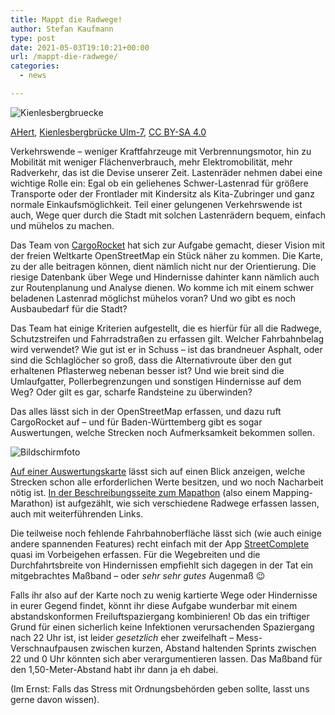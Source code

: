 ```yaml
---
title: Mappt die Radwege!
author: Stefan Kaufmann
type: post
date: 2021-05-03T19:10:21+00:00
url: /mappt-die-radwege/
categories:
  - news

---
```

![Kienlesbergbruecke](/wp-content/uploads/2021/05/800px-Kienlesbergbruecke_Ulm-7.jpg)

<a href="https://commons.wikimedia.org/wiki/User:AHert" target="_blank" rel="noopener">AHert</a>, <a href="https://commons.wikimedia.org/wiki/File:Kienlesbergbrücke_Ulm-7.jpg" target="_blank" rel="noopener">Kienlesbergbrücke Ulm-7</a>, <a href="https://creativecommons.org/licenses/by-sa/4.0/legalcode" target="_blank" rel="license noopener">CC BY-SA 4.0</a>

Verkehrswende – weniger Kraftfahrzeuge mit Verbrennungsmotor, hin zu Mobilität mit weniger Flächenverbrauch, mehr Elektromobilität, mehr Radverkehr, das ist die Devise unserer Zeit. Lastenräder nehmen dabei eine wichtige Rolle ein: Egal ob ein geliehenes Schwer-Lastenrad für größere Transporte oder der Frontlader mit Kindersitz als Kita-Zubringer und ganz normale Einkaufsmöglichkeit. Teil einer gelungenen Verkehrswende ist auch, Wege quer durch die Stadt mit solchen Lastenrädern bequem, einfach und mühelos zu machen.

Das Team von [CargoRocket][2] hat sich zur Aufgabe gemacht, dieser Vision mit der freien Weltkarte OpenStreetMap ein Stück näher zu kommen. Die Karte, zu der alle beitragen können, dient nämlich nicht nur der Orientierung. Die riesige Datenbank über Wege und Hindernisse dahinter kann nämlich auch zur Routenplanung und Analyse dienen. Wo komme ich mit einem schwer beladenen Lastenrad möglichst mühelos voran? Und wo gibt es noch Ausbaubedarf für die Stadt?

Das Team hat einige Kriterien aufgestellt, die es hierfür für all die Radwege, Schutzstreifen und Fahrradstraßen zu erfassen gilt. Welcher Fahrbahnbelag wird verwendet? Wie gut ist er in Schuss – ist das brandneuer Asphalt, oder sind die Schlaglöcher so groß, dass die Alternativroute über den gut erhaltenen Pflasterweg nebenan besser ist? Und wie breit sind die Umlaufgatter, Pollerbegrenzungen und sonstigen Hindernisse auf dem Weg? Oder gilt es gar, scharfe Randsteine zu überwinden?

Das alles lässt sich in der OpenStreetMap erfassen, und dazu ruft CargoRocket auf – und für Baden-Württemberg gibt es sogar Auswertungen, welche Strecken noch Aufmerksamkeit bekommen sollen.

![Bildschirmfoto](/wp-content/uploads/2021/05/Bildschirmfoto-von-2021-05-03-21-02-22-1024x596.png)

[Auf einer Auswertungskarte][4] lässt sich auf einen Blick anzeigen, welche Strecken schon alle erforderlichen Werte besitzen, und wo noch Nacharbeit nötig ist. [In der Beschreibungsseite zum Mapathon][5] (also einem Mapping-Marathon) ist aufgezählt, wie sich verschiedene Radwege erfassen lassen, auch mit weiterführenden Links.

Die teilweise noch fehlende Fahrbahnoberfläche lässt sich (wie auch einige andere spannenden Features) recht einfach mit der App [StreetComplete][6] quasi im Vorbeigehen erfassen. Für die Wegebreiten und die Durchfahrtsbreite von Hindernissen empfiehlt sich dagegen in der Tat ein mitgebrachtes Maßband – oder _sehr sehr gutes_ Augenmaß 😉

Falls ihr also auf der Karte noch zu wenig kartierte Wege oder Hindernisse in eurer Gegend findet, könnt ihr diese Aufgabe wunderbar mit einem abstandskonformen Freiluftspaziergang kombinieren! Ob das ein triftiger Grund für einen sicherlich keine Infektionen verursachenden Spaziergang nach 22 Uhr ist, ist leider _gesetzlich_ eher zweifelhaft – Mess-Verschnaufpausen zwischen kurzen, Abstand haltenden Sprints zwischen 22 und 0 Uhr könnten sich aber verargumentieren lassen. Das Maßband für den 1,50-Meter-Abstand habt ihr dann ja eh dabei.

(Im Ernst: Falls das Stress mit Ordnungsbehörden geben sollte, lasst uns gerne davon wissen).

 [1]: https://verschwoerhaus.de/wp-content/uploads/2021/05/800px-Kienlesbergbruecke_Ulm-7.jpg
 [2]: https://cargorocket.de
 [3]: https://verschwoerhaus.de/wp-content/uploads/2021/05/Bildschirmfoto-von-2021-05-03-21-02-22.png
 [4]: https://api.cargorocket.de/dr/docs/datenrennen_maps/Ulm_map.html
 [5]: https://cargorocket.de/2021/04/17/mapping-tutorial.html
 [6]: https://wiki.openstreetmap.org/wiki/StreetComplete